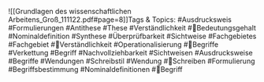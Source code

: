 
![[Grundlagen des wissenschaftlichen Arbeitens_Groß_111122.pdf#page=8]]Tags & Topics:
   #Ausdrucksweis
   #Formulierungen
   #Antithese
   #These
   #Verständlichkeit
   #Bedeutungsgehalt
   #Nominaldefinition
   #Synthese
   #Überprüfbarkeit
   #Sichtweise
   #Fachgebietes
   #Fachgebiet
   #Verständlichkeit
   #Operationalisierung
   #Begriffe
   #Verkettung
   #Begriff
   #Nachvollziehbarkeit
   #Sichtweisen
   #Ausdrucksweise
   #Begriffe
   #Wendungen
   #Schreibstil
   #Wendung
   #Schreiben
   #Formulierung
   #Begriffsbestimmung
   #Nominaldefinitionen
   #Begriff